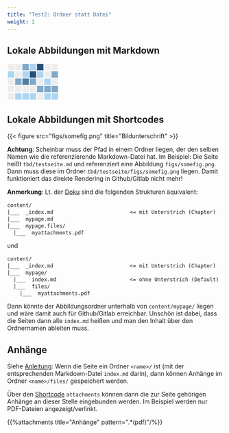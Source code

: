 ```yaml
---
title: "Test2: Ordner statt Datei"
weight: 2
---
```



## Lokale Abbildungen mit Markdown

![Bildunterschrift](figs/somefig.png)


## Lokale Abbildungen mit Shortcodes

{{< figure src="figs/somefig.png" title="Bildunterschrift" >}}

**Achtung**: Scheinbar muss der Pfad in einem Ordner liegen, der den selben Namen wie die referenzierende Markdown-Datei hat. Im Beispiel: Die Seite heißt `tbd/testseite.md` und referenziert eine Abbildung `figs/somefig.png`. Dann muss diese im Ordner `tbd/testseite/figs/somefig.png` liegen. Damit funktioniert das direkte Rendering in Github/Gitlab nicht mehr!

**Anmerkung**: Lt. der [Doku](https://learn.netlify.app/en/shortcodes/attachments/) sind die folgenden Strukturen äquivalent:

```
content/
|___  _index.md                         <= mit Unterstrich (Chapter)
|___  mypage.md
|___  mypage.files/
  |___  myattachments.pdf
```

und

```
content/
|___  _index.md                         <= mit Unterstrich (Chapter)
|___  mypage/
  |___  index.md                        <= ohne Unterstrich (Default)
  |___  files/
    |___  myattachments.pdf
```

Dann könnte der Abbildungsordner unterhalb von `content/mypage/` liegen und wäre damit auch für Github/Gitlab erreichbar. Unschön ist dabei, dass die Seiten dann alle `index.md` heißen und man den Inhalt über den Ordnernamen ableiten muss.


## Anhänge

Siehe [Anleitung](https://learn.netlify.app/en/shortcodes/attachments/): Wenn die Seite ein Ordner `<name>/` ist (mit der entsprechenden Markdown-Datei `index.md` darin), dann können Anhänge im Ordner `<name>/files/` gespeichert werden.

Über den [Shortcode](https://gohugo.io/content-management/shortcodes/) `attachments` können dann die zur Seite gehörigen Anhänge an dieser Stelle eingebunden werden. Im Beispiel werden nur PDF-Dateien angezeigt/verlinkt.

{{%attachments title="Anhänge" pattern=".*(pdf)"/%}}
